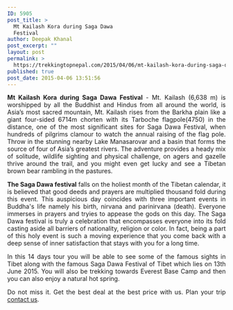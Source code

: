```yaml
---
ID: 5905
post_title: >
  Mt Kailash Kora during Saga Dawa
  Festival
author: Deepak Khanal
post_excerpt: ""
layout: post
permalink: >
  https://trekkingtopnepal.com/2015/04/06/mt-kailash-kora-during-saga-dawa-festival/
published: true
post_date: 2015-04-06 13:51:56
---
```

<p style="text-align: justify;"><strong>Mt Kailash Kora during Saga Dawa Festival</strong> - Mt. Kailash (6,638 m) is worshipped by all the Buddhist and Hindus from all around the world, is Asia’s most sacred mountain, Mt. Kailash rises from the Barkha plain like a giant four-sided 6714m chorten with its Tarboche flagpole(4750) in the distance, one of the most significant sites for Saga Dawa Festival, when hundreds of pilgrims clamour to watch the annual raising of the flag pole. Throw in the stunning nearby Lake Manasarovar and a basin that forms the source of four of Asia’s greatest rivers. The adventure provides a heady mix of solitude, wildlife sighting and physical challenge, on agers and gazelle thrive around the trail, and you might even get lucky and see a Tibetan brown bear rambling in the pastures.</p>
<p style="text-align: justify;"><strong>The Saga Dawa festival</strong> falls on the holiest month of the Tibetan calendar, it is believed that good deeds and prayers are multiplied thousand fold during this event. This auspicious day coincides with three important events in Buddha's life namely his birth, nirvana and parinirvana (death). Everyone immerses in prayers and tryies to appease the gods on this day. The Saga Dawa festival is truly a celebration that encompasses everyone into its fold casting aside all barriers of nationality, religion or color. In fact, being a part of this holy event is such a moving experience that you come back with a deep sense of inner satisfaction that stays with you for a long time.</p>
<p style="text-align: justify;">In this 14 days tour you will be able to see some of the famous sights in Tibet along with the famous Saga Dawa Festival of Tibet which lies on 13th June 2015. You will also be trekking towards Everest Base Camp and then you can also enjoy a natural hot spring.</p>
<p style="text-align: justify;">Do not miss it. Get the best deal at the best price with us. Plan your trip <a href="http://oshoadventure.com/contact/">contact us</a>.</p>